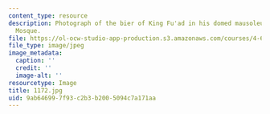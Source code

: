```yaml
---
content_type: resource
description: Photograph of the bier of King Fu'ad in his domed mausoleum in the Rifa'i
  Mosque.
file: https://ol-ocw-studio-app-production.s3.amazonaws.com/courses/4-615-the-architecture-of-cairo-spring-2002/9ab646997f93c2b3b2005094c7a171aa_1172.jpg
file_type: image/jpeg
image_metadata:
  caption: ''
  credit: ''
  image-alt: ''
resourcetype: Image
title: 1172.jpg
uid: 9ab64699-7f93-c2b3-b200-5094c7a171aa
---
```

